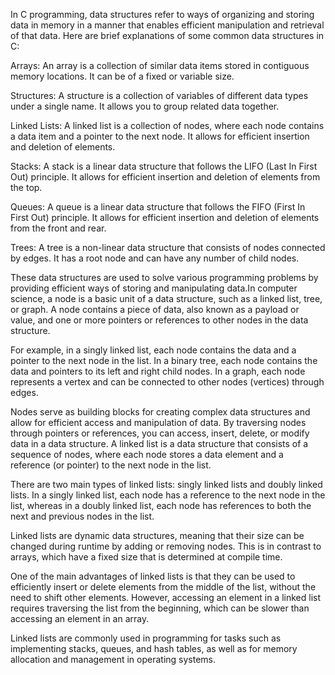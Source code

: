 In C programming, data structures refer to ways of organizing and storing data in memory in a manner that enables efficient manipulation and retrieval of that data. Here are brief explanations of some common data structures in C:

Arrays: An array is a collection of similar data items stored in contiguous memory locations. It can be of a fixed or variable size.

Structures: A structure is a collection of variables of different data types under a single name. It allows you to group related data together.

Linked Lists: A linked list is a collection of nodes, where each node contains a data item and a pointer to the next node. It allows for efficient insertion and deletion of elements.

Stacks: A stack is a linear data structure that follows the LIFO (Last In First Out) principle. It allows for efficient insertion and deletion of elements from the top.

Queues: A queue is a linear data structure that follows the FIFO (First In First Out) principle. It allows for efficient insertion and deletion of elements from the front and rear.

Trees: A tree is a non-linear data structure that consists of nodes connected by edges. It has a root node and can have any number of child nodes.

These data structures are used to solve various programming problems by providing efficient ways of storing and manipulating data.In computer science, a node is a basic unit of a data structure, such as a linked list, tree, or graph. A node contains a piece of data, also known as a payload or value, and one or more pointers or references to other nodes in the data structure.

For example, in a singly linked list, each node contains the data and a pointer to the next node in the list. In a binary tree, each node contains the data and pointers to its left and right child nodes. In a graph, each node represents a vertex and can be connected to other nodes (vertices) through edges.

Nodes serve as building blocks for creating complex data structures and allow for efficient access and manipulation of data. By traversing nodes through pointers or references, you can access, insert, delete, or modify data in a data structure.
A linked list is a data structure that consists of a sequence of nodes, where each node stores a data element and a reference (or pointer) to the next node in the list.

There are two main types of linked lists: singly linked lists and doubly linked lists. In a singly linked list, each node has a reference to the next node in the list, whereas in a doubly linked list, each node has references to both the next and previous nodes in the list.

Linked lists are dynamic data structures, meaning that their size can be changed during runtime by adding or removing nodes. This is in contrast to arrays, which have a fixed size that is determined at compile time.

One of the main advantages of linked lists is that they can be used to efficiently insert or delete elements from the middle of the list, without the need to shift other elements. However, accessing an element in a linked list requires traversing the list from the beginning, which can be slower than accessing an element in an array.

Linked lists are commonly used in programming for tasks such as implementing stacks, queues, and hash tables, as well as for memory allocation and management in operating systems.
